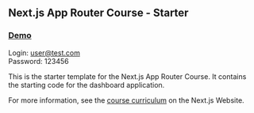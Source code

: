 ## Next.js App Router Course - Starter
### [Demo](https://next-test-deshboard.vercel.app)
Login: user@test.com  
Password: 123456

This is the starter template for the Next.js App Router Course. It contains the starting code for the dashboard application.

For more information, see the [course curriculum](https://nextjs.org/learn) on the Next.js Website.
